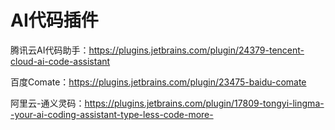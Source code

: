# AI代码插件

腾讯云AI代码助手：https://plugins.jetbrains.com/plugin/24379-tencent-cloud-ai-code-assistant

百度Comate：https://plugins.jetbrains.com/plugin/23475-baidu-comate

阿里云-通义灵码：https://plugins.jetbrains.com/plugin/17809-tongyi-lingma--your-ai-coding-assistant-type-less-code-more-
